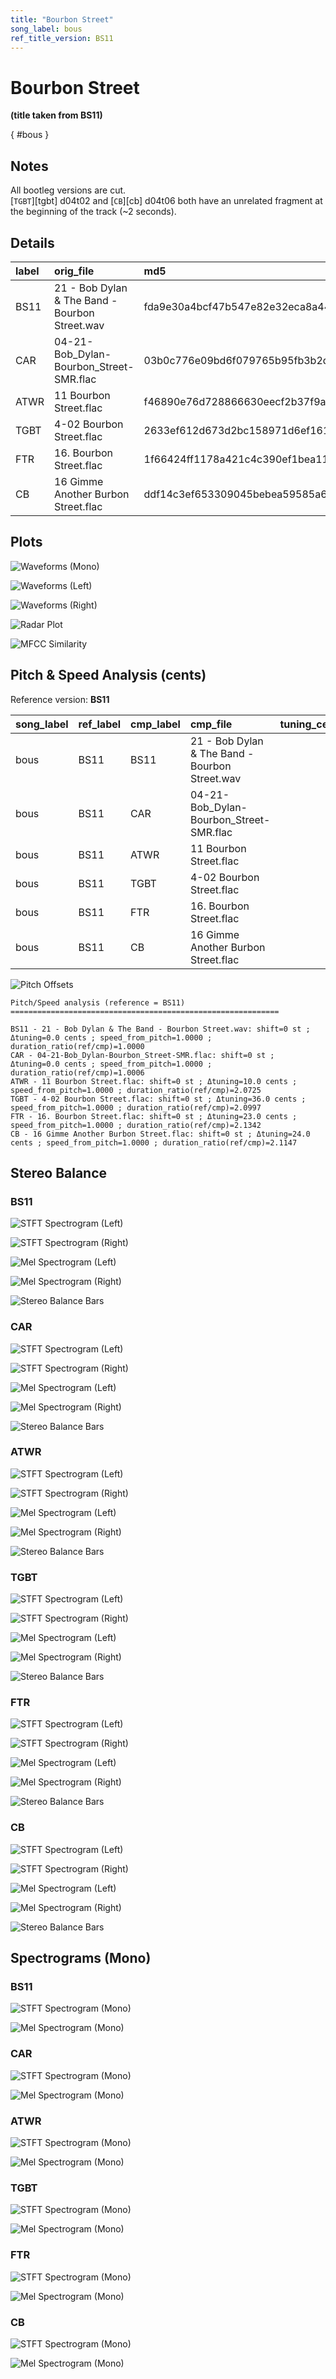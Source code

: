 ```yaml
---
title: "Bourbon Street"
song_label: bous
ref_title_version: BS11
---
```


# Bourbon Street

**(title taken from BS11)**

[](){ #bous }

## Notes

All bootleg versions are cut.  
[`TGBT`][tgbt] d04t02 and [`CB`][cb] d04t06 both have an unrelated fragment at the beginning of the track (~2 seconds).


## Details

| label   | orig_file                                      | md5                              |   disc |   track |   duration_sec | duration_fmt   |   loudness |   loudness_left |   loudness_right |   loudness_balance |       rms |   rms_left |   rms_right |   rms_balance |   lr_corr |   spectral_centroid |
|:--------|:-----------------------------------------------|:---------------------------------|-------:|--------:|---------------:|:---------------|-----------:|----------------:|-----------------:|-------------------:|----------:|-----------:|------------:|--------------:|----------:|--------------------:|
| BS11    | 21 - Bob Dylan & The Band - Bourbon Street.wav | fda9e30a4bcf47b547e82e32eca8a442 |      4 |      21 |        304.827 | 05:04:827      |   -17.3688 |        -17.1948 |         -16.9927 |          -0.202078 | 0.126756  |  0.131153  |   0.129138  |    0.00201513 |  0.882044 |             2473.17 |
| CAR     | 04-21-Bob_Dylan-Bourbon_Street-SMR.flac        | 03b0c776e09bd6f079765b95fb3b2d64 |      4 |      21 |        304.635 | 05:04:635      |   -17.3701 |        -17.1948 |         -16.9927 |          -0.202101 | 0.126827  |  0.131227  |   0.129211  |    0.00201571 |  0.88204  |             2470.96 |
| ATWR    | 11 Bourbon Street.flac                         | f46890e76d728866630eecf2b37f9ab8 |      3 |      11 |        147.08  | 02:27:080      |   -20.2489 |        -19.5492 |         -20.857  |           1.30783  | 0.0775656 |  0.0856429 |   0.070612  |    0.0150309  |  0.965319 |             2302.75 |
| TGBT    | 4-02 Bourbon Street.flac                       | 2633ef612d673d2bc158971d6ef16134 |      4 |       2 |        145.173 | 02:25:173      |   -21.4898 |        -22.145  |         -20.5679 |          -1.57714  | 0.0704565 |  0.0657336 |   0.0771996 |   -0.011466   |  0.941923 |             1630.96 |
| FTR     | 16. Bourbon Street.flac                        | 1f66424ff1178a421c4c390ef1bea11d |      4 |      16 |        142.827 | 02:22:827      |   -26.3624 |        -27.0781 |         -24.4704 |          -2.60773  | 0.0403676 |  0.0372803 |   0.0481541 |   -0.0108738  |  0.801546 |             1556.93 |
| CB      | 16 Gimme Another Burbon Street.flac            | ddf14c3ef653309045bebea59585a6d7 |      4 |      16 |        144.147 | 02:24:147      |   -26.3511 |        -27.0625 |         -24.4863 |          -2.57627  | 0.0403317 |  0.0372728 |   0.0480578 |   -0.010785   |  0.803173 |             1563.68 |

## Plots
![Waveforms (Mono)](../assets/songs/bous/bous-waveforms_Mono.png)

![Waveforms (Left)](../assets/songs/bous/bous-waveforms_L.png)

![Waveforms (Right)](../assets/songs/bous/bous-waveforms_R.png)

![Radar Plot](../assets/songs/bous/bous-radar_plot.png)

![MFCC Similarity](../assets/songs/bous/bous-similarity_matrix.png)

## Pitch & Speed Analysis (cents)

Reference version: **BS11**

| song_label   | ref_label   | cmp_label   | cmp_file                                       |   tuning_cents_cmp |   tuning_cents_ref |   delta_tuning_cents |   semitone_shift_vs_ref |   chroma_similarity |   speed_factor_from_pitch |   duration_ratio_ref_over_cmp |
|:-------------|:------------|:------------|:-----------------------------------------------|-------------------:|-------------------:|---------------------:|------------------------:|--------------------:|--------------------------:|------------------------------:|
| bous         | BS11        | BS11        | 21 - Bob Dylan & The Band - Bourbon Street.wav |                -40 |                -40 |                    0 |                       0 |            1        |                         1 |                       1       |
| bous         | BS11        | CAR         | 04-21-Bob_Dylan-Bourbon_Street-SMR.flac        |                -40 |                -40 |                    0 |                       0 |            0.999987 |                         1 |                       1.00063 |
| bous         | BS11        | ATWR        | 11 Bourbon Street.flac                         |                -30 |                -40 |                   10 |                       0 |            0.991917 |                         1 |                       2.07252 |
| bous         | BS11        | TGBT        | 4-02 Bourbon Street.flac                       |                 -4 |                -40 |                   36 |                       0 |            0.989831 |                         1 |                       2.09974 |
| bous         | BS11        | FTR         | 16. Bourbon Street.flac                        |                -17 |                -40 |                   23 |                       0 |            0.99126  |                         1 |                       2.13424 |
| bous         | BS11        | CB          | 16 Gimme Another Burbon Street.flac            |                -16 |                -40 |                   24 |                       0 |            0.990863 |                         1 |                       2.1147  |

![Pitch Offsets](../assets/songs/bous/bous-pitch_offsets.png)

````text
Pitch/Speed analysis (reference = BS11)
============================================================

BS11 - 21 - Bob Dylan & The Band - Bourbon Street.wav: shift=0 st ; Δtuning=0.0 cents ; speed_from_pitch=1.0000 ; duration_ratio(ref/cmp)=1.0000
CAR - 04-21-Bob_Dylan-Bourbon_Street-SMR.flac: shift=0 st ; Δtuning=0.0 cents ; speed_from_pitch=1.0000 ; duration_ratio(ref/cmp)=1.0006
ATWR - 11 Bourbon Street.flac: shift=0 st ; Δtuning=10.0 cents ; speed_from_pitch=1.0000 ; duration_ratio(ref/cmp)=2.0725
TGBT - 4-02 Bourbon Street.flac: shift=0 st ; Δtuning=36.0 cents ; speed_from_pitch=1.0000 ; duration_ratio(ref/cmp)=2.0997
FTR - 16. Bourbon Street.flac: shift=0 st ; Δtuning=23.0 cents ; speed_from_pitch=1.0000 ; duration_ratio(ref/cmp)=2.1342
CB - 16 Gimme Another Burbon Street.flac: shift=0 st ; Δtuning=24.0 cents ; speed_from_pitch=1.0000 ; duration_ratio(ref/cmp)=2.1147

````

## Stereo Balance

### BS11

![STFT Spectrogram (Left)](../assets/songs/bous/bous-BS11_spectrogram_L.png)

![STFT Spectrogram (Right)](../assets/songs/bous/bous-BS11_spectrogram_R.png)

![Mel Spectrogram (Left)](../assets/songs/bous/bous-BS11_melspec_L.png)

![Mel Spectrogram (Right)](../assets/songs/bous/bous-BS11_melspec_R.png)

![Stereo Balance Bars](../assets/songs/bous/bous-BS11_balance.png)

### CAR

![STFT Spectrogram (Left)](../assets/songs/bous/bous-CAR_spectrogram_L.png)

![STFT Spectrogram (Right)](../assets/songs/bous/bous-CAR_spectrogram_R.png)

![Mel Spectrogram (Left)](../assets/songs/bous/bous-CAR_melspec_L.png)

![Mel Spectrogram (Right)](../assets/songs/bous/bous-CAR_melspec_R.png)

![Stereo Balance Bars](../assets/songs/bous/bous-CAR_balance.png)

### ATWR

![STFT Spectrogram (Left)](../assets/songs/bous/bous-ATWR_spectrogram_L.png)

![STFT Spectrogram (Right)](../assets/songs/bous/bous-ATWR_spectrogram_R.png)

![Mel Spectrogram (Left)](../assets/songs/bous/bous-ATWR_melspec_L.png)

![Mel Spectrogram (Right)](../assets/songs/bous/bous-ATWR_melspec_R.png)

![Stereo Balance Bars](../assets/songs/bous/bous-ATWR_balance.png)

### TGBT

![STFT Spectrogram (Left)](../assets/songs/bous/bous-TGBT_spectrogram_L.png)

![STFT Spectrogram (Right)](../assets/songs/bous/bous-TGBT_spectrogram_R.png)

![Mel Spectrogram (Left)](../assets/songs/bous/bous-TGBT_melspec_L.png)

![Mel Spectrogram (Right)](../assets/songs/bous/bous-TGBT_melspec_R.png)

![Stereo Balance Bars](../assets/songs/bous/bous-TGBT_balance.png)

### FTR

![STFT Spectrogram (Left)](../assets/songs/bous/bous-FTR_spectrogram_L.png)

![STFT Spectrogram (Right)](../assets/songs/bous/bous-FTR_spectrogram_R.png)

![Mel Spectrogram (Left)](../assets/songs/bous/bous-FTR_melspec_L.png)

![Mel Spectrogram (Right)](../assets/songs/bous/bous-FTR_melspec_R.png)

![Stereo Balance Bars](../assets/songs/bous/bous-FTR_balance.png)

### CB

![STFT Spectrogram (Left)](../assets/songs/bous/bous-CB_spectrogram_L.png)

![STFT Spectrogram (Right)](../assets/songs/bous/bous-CB_spectrogram_R.png)

![Mel Spectrogram (Left)](../assets/songs/bous/bous-CB_melspec_L.png)

![Mel Spectrogram (Right)](../assets/songs/bous/bous-CB_melspec_R.png)

![Stereo Balance Bars](../assets/songs/bous/bous-CB_balance.png)

## Spectrograms (Mono)

### BS11

![STFT Spectrogram (Mono)](../assets/songs/bous/bous-BS11_spectrogram_Mono.png)

![Mel Spectrogram (Mono)](../assets/songs/bous/bous-BS11_melspec_Mono.png)

### CAR

![STFT Spectrogram (Mono)](../assets/songs/bous/bous-CAR_spectrogram_Mono.png)

![Mel Spectrogram (Mono)](../assets/songs/bous/bous-CAR_melspec_Mono.png)

### ATWR

![STFT Spectrogram (Mono)](../assets/songs/bous/bous-ATWR_spectrogram_Mono.png)

![Mel Spectrogram (Mono)](../assets/songs/bous/bous-ATWR_melspec_Mono.png)

### TGBT

![STFT Spectrogram (Mono)](../assets/songs/bous/bous-TGBT_spectrogram_Mono.png)

![Mel Spectrogram (Mono)](../assets/songs/bous/bous-TGBT_melspec_Mono.png)

### FTR

![STFT Spectrogram (Mono)](../assets/songs/bous/bous-FTR_spectrogram_Mono.png)

![Mel Spectrogram (Mono)](../assets/songs/bous/bous-FTR_melspec_Mono.png)

### CB

![STFT Spectrogram (Mono)](../assets/songs/bous/bous-CB_spectrogram_Mono.png)

![Mel Spectrogram (Mono)](../assets/songs/bous/bous-CB_melspec_Mono.png)
